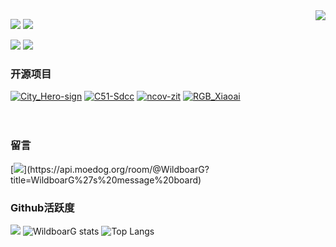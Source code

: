 <img align="right" src="https://count.getloli.com/get/@:wildboarg?theme=rule34">


[![](https://img.shields.io/badge/Linux-Arch-1793D1?style=flat-square&logo=arch%20linux&logoColor=ffffff)](https://archlinux.org/)
[![](https://img.shields.io/badge/Windows-11-2376bc?style=flat-square&logo=windows&logoColor=ffffff)](https://www.microsoft.com/windows/windows-11)

[![](https://img.shields.io/badge/IDE-Visual%20Studio%20Code-blue?style=flat-square&logo=visual-studio-code&logoColor=ffffff)](https://code.visualstudio.com/)
[![](https://img.shields.io/badge/Editor-Neovim-57A143?style=flat-square&logo=neovim&logoColor=ffffff)](https://neovim.io/)

### 开源项目
[![City_Hero-sign](https://github-readme-stats.vercel.app/api/pin/?username=wildboarg&repo=City_Hero-sign)](https://github.com/WildboarG/City_Hero-sign)
[![C51-Sdcc](https://github-readme-stats.vercel.app/api/pin/?username=wildboarg&repo=C51-Sdcc)](https://github.com/WildboarG/C51-Sdcc)
[![ncov-zit](https://github-readme-stats.vercel.app/api/pin/?username=wildboarg&repo=ncov-zit)](https://github.com/WildboarG/ncov-zit)
[![RGB_Xiaoai](https://github-readme-stats.vercel.app/api/pin/?username=wildboarg&repo=RGB_Xiaoai)](https://github.com/WildboarG/RGB_Xiaoai)
<br><br><br>
### 留言
[![](https://api.moedog.org/room/@WildboarG/svg?width=600&height=280&limit=20&theme=light&fontSize=13&title=WildboarG@github:%20&fontSize=12~)](https://api.moedog.org/room/@WildboarG?title=WildboarG%27s%20message%20board)

### Github活跃度
[![](https://activity-graph.herokuapp.com/graph?username=wildboarg&theme=dracula)](https://github.com/WildboarG/WildboarG)
![WildboarG stats](https://github-readme-stats.vercel.app/api?username=wildboarG&show_icons=true&theme=radical)
![Top Langs](https://github-readme-stats.vercel.app/api/top-langs/?username=wildboarG)




